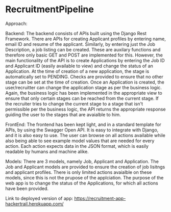 # RecruitmentPipeline

Approach:

Backend: The backend consists of APIs built using the Django Rest Framework. There are APIs for creating Applicant profiles by entering name, email ID and
resume of the applicant. Similarly, by entering just the Job Description, a job listing can be created. These are auxilary functions and therefore only basic
GET and POST are implemented for this. However, the main functionality of the API is to create Applications by entering the Job ID and Applicant ID 
(easily available to view) and change the status of an Application. At the time of creation of a new application, the stage is automatically set to PENDING. 
Checks are provided to ensure that no other stage can be set at the time of creation. Once an Application is created, the user/recruitter can change the 
application stage as per the business logic. Again, the business logic has been implemented in the appropriate view to ensure that only certain stages can 
be reached from the current stage. If the recruiter tries to change the current stage to a stage that isn't permissible per the business logic, the API 
returns the appropriate response guiding the user to the stages that are avaialble to him.

FrontEnd: The frontend has been kept light, and in a standard template for APIs, by using the Swagger Open API. It is easy to integrate with Django, and it
is also easy to use. The user can browse on all actions available while also being able to see example model values that are needed for every action. Each 
action expects data in the JSON format, which is easily readable by humans and machine alike.

Models: There are 3 models, namely Job, Applicant and Application. The Job and Applicant models are provided to ensure the creation of job lisitngs and 
applicant profiles. There is only limited actions avaialble on these models, since this is not the prupose of the applciation. The purpose of the web app
is to change the status of the Applications, for which all actions have been provided.


Link to deployed version of app: https://recruitment-app-hackertrail.herokuapp.com/
